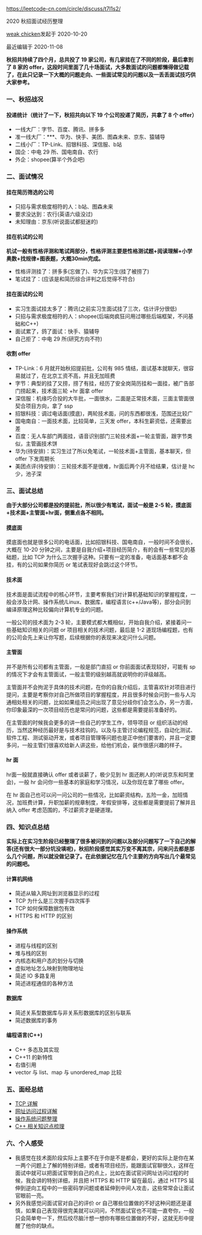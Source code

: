 https://leetcode-cn.com/circle/discuss/t7l1s2/

2020 秋招面试经历整理

[weak chicken](https://leetcode-cn.com/u/liuyi12138/)发起于 2020-10-20

最近编辑于 2020-11-08

**秋招共持续了四个月，总共投了 19 家公司，有几家挂在了不同的阶段，最后拿到了 8 家的 offer，这段时间里面了几十场面试，大多数面试的问题都懒得做记载了，在此只记录一下大概的问题走向、一些面试常见的问题以及一丢丢面试技巧供大家参考。**

### 一、秋招战况

#### 投递统计（统计了一下，秋招共向以下 19 个公司投递了简历，共拿了 8 个 offer）

- 一线大厂：字节、百度、腾讯、拼多多
- 准一线大厂：***、华为、快手、美团、图森未来、京东、猿辅导
- 二线小厂：TP-Link、招银科技、深信服、b站
- 国企：中电 29 所、国电南自、农行
- 外企：shopee(算半个外企吧)

### 二、面试情况

#### 挂在简历筛选的公司

- 只招与需求极度相符的人：b站、图森未来
- 要求没达到：农行(英语六级没过)
- 未知理由：京东(听说面试都挺迷的)

#### 挂在机试的公司

**机试一般有性格评测和笔试两部分，性格评测主要是性格测试题+阅读理解+小学奥数+找规律+图表题，大概30min完成。**

- 性格评测挂了：拼多多(忘做了)、华为实习生(挂了被捞了)
- 笔试挂了：(应该是和简历综合评判之后觉得不符合)

#### 挂在面试的公司

- 实习生面试挂太多了：腾讯(之前实习生面试挂了三次，估计评分很低)
- 只招与需求极度相符的人：shopee(后端岗疯狂问用过哪些后端框架，不问基础和C++)
- 面试累了，鸽了面试：快手、猿辅导
- 自己拒了：中电 29 所(研究方向不符)

#### 收割 offer

- TP-Link：6 月就开始秋招提前批，公司有 985 情结，面试基本就聊天，很容易就过了，在北京工资不高，并且无加班费
- 字节：典型的挂了又捞，捞了有挂，经历了安全岗简历挂和一面挂，被广告部门捞起来，技术面三轮 +hr 面拿 offer
- 深信服：机缘巧合投的大牛批，一面很水，二面是正常技术面，三面主管面很契合项目方向，拿了 ssp
- 招银科技：调过电话面(摸底)，两轮技术面，问的东西都很浅，范围还比较广
- 国电南自：一面技术面，比较简单，三天发 offer，本科生薪资低，还需要出差
- 百度：无人车部门两面挂，语音识别部门三轮技术面+一轮主管面，跟字节类似，主管画技术饼
- 华为(待安排)：实习生过了所以免笔试，一轮技术面+主管面，基本聊天，但 offer 下发周期长
- 美团点评(待安排)：三轮技术面不是很难，hr面后两个月不给结果，估计是 hc 少，池子深

### 三、面试总结

**由于大部分公司都是投的提前批，所以很少有笔试，面试一般是 2-5 轮，摸底面+技术面+主管面+hr面，侧重点各不相同。**

#### 摸底面

摸底面也就是很多公司的电话面，比如招银科技、国电南自，一般时间不会很长，大概在 10-20 分钟之间，主要是自我介绍+项目经历简介，有的会有一些常见的基础题，比如 TCP 为什么三次握手这种。只要有一定的准备，电话面基本都不会挂，有的公司如果你简历 or 笔试表现好会跳过这个环节。

#### 技术面

技术面是面试流程中的核心环节，主要考察我们对计算机基础知识的掌握程度，一般会涉及计网、操作系统/Linux、数据库，编程语言(c++/Java等)，部分会问到编译原理这种比较偏向计算机专业的问题。

一般公司的技术面为 2-3 轮，主要模式都大概相似，开始自我介绍，紧接着问一些基础知识相关的问题 or 项目相关的技术问题，最后是 1-2 道现场编程题，也有的公司会先上来让你写题，后续根据你的表现来决定问什么问题。

#### 主管面

并不是所有公司都有主管面，一般是部门直招 or 你前面面试表现较好，可能有 sp 的情况下才会有主管面试，一般主管的级别越高就说明你的评级越高。

主管面并不会拘泥于具体的技术问题，在你的自我介绍后，主管喜欢针对项目进行提问，主要是考察你对自己所做项目的掌握程度，并且很多时候会问到一些与人沟通相处相关的问题，比如如果组员之间出现了意见分歧你们会怎么办，另一方面，你印象最深的一次项目经历也是常问的问题，这些都是需要提前准备好的。

在主管面的时候我会更多的讲一些自己的学生工作，领导项目 or 组织活动的经历，当然这种经历最好是与技术挂钩的。以及与主管讨论编程规范，自动化测试、软件工程、测试驱动开发，或者项目管理等问题也是正中他们要害的，并且一定要多问，一般主管们很喜欢给新人讲这些，给他们机会，装作很感兴趣的样子。

#### hr 面

hr面一般就直接确认 offer 或者谈薪了，极少见到 hr 面还刷人的(听说京东和阿里会)，一般 hr 会问你一些基本的家庭和学习情况，以及你现在拿了哪些 offer。

在 hr 面自己也可以问一问公司的一些情况，比如薪资结构，五险一金，加班情况，加班费计算，升职加薪的规章制度，年假安排等，这些都是需要提前了解并且纳入 offer 考虑范围的，不过薪资才是硬道理。

### 四、知识点总结

**实际上在实习生阶段已经整理了很多被问到的问题以及部分问题写了一下自己的解答(还有很大一部分坑没填呢)，秋招阶段感觉其实万变不离其宗，问来问去都是那么几个问题，所以就没做记录了。在此依据记忆在几个主要的方向写出几个最常见的问题吧。**

#### 计算机网络

- 简述从输入网址到浏览器显示的过程
- TCP 为什么是三次握手四次挥手
- TCP 如何保障数据包有效
- HTTPS 和 HTTP 的区别

#### 操作系统

- 进程与线程的区别
- 堆与栈的区别
- 内核态和用户态的划分与切换
- 虚拟地址怎么映射到物理地址
- 简述 IO 多路复用
- 简述进程通信的各种方法

#### 数据库

- 简述关系型数据库与非关系形数据库的区别与联系
- 简述数据库的事务

#### 编程语言(C++)

- C++ 多态及其实现
- C++11 的新特性
- 右值引用
- vector 与 list、map 与 unordered_map 比较

### 五、面经总结

- [TCP 详解](https://leetcode-cn.com/circle/discuss/aqTOW4/)
- [网址访问过程详解](https://leetcode-cn.com/circle/discuss/UrcaDQ/)
- [操作系统问题整理](https://leetcode-cn.com/circle/discuss/zIxrWn/)
- [C++ 相关知识点梳理](https://leetcode-cn.com/circle/discuss/owG1Fb/)

### 六、个人感受

- 我感觉在技术面阶段实际上主要不在于你是不是都会，更好的实际上是你在某一两个问题上了解的特别详细，或者有项目经历，能跟面试官聊很久，这样在面试中就可以把面试官带到自己的点上，比如在面试官问网址访问过程的时候，我会讲的特别详细，并且把 HTTPS 和 HTTP 留在最后，通过 HTTPS 延伸到逆向工程中的一些密码学问题或者延伸到中间人攻击，这些常常会让面试官眼前一亮。
- 另外我感觉问面试官对自己的评价 or 自己哪些位置做的不好这种问题还是谨慎，如果自己表现得很完美就可以问问，不然面试官也不可能一直夸你，一般只会简单夸一下，然后绞尽脑汁想一想你有哪些位置做的不好，这就无形中提醒了他你的缺点。